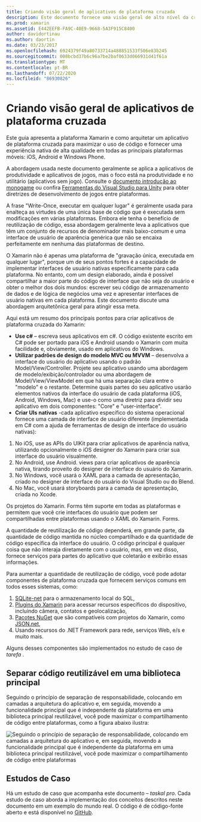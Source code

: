 ```yaml
---
title: Criando visão geral de aplicativos de plataforma cruzada
description: Este documento fornece uma visão geral de alto nível da criação de aplicativos de plataforma cruzada. Ele aborda o valor de C#, padrões de design, como MVC/MVVM e UIs nativas.
ms.prod: xamarin
ms.assetid: E442EEFB-FA9C-40E9-9668-5A3F915C8400
author: davidortinau
ms.author: daortin
ms.date: 03/23/2017
ms.openlocfilehash: 6924379f49a80733714a488851533f506e83b245
ms.sourcegitcommit: 008bcbd37b6c96a7be2baf0633d066931d41f61a
ms.translationtype: MT
ms.contentlocale: pt-BR
ms.lasthandoff: 07/22/2020
ms.locfileid: "86930826"
---
```

# <a name="building-cross-platform-applications-overview"></a>Criando visão geral de aplicativos de plataforma cruzada

Este guia apresenta a plataforma Xamarin e como arquitetar um aplicativo de plataforma cruzada para maximizar o uso de código e fornecer uma experiência nativa de alta qualidade em todas as principais plataformas móveis: iOS, Android e Windows Phone.

A abordagem usada neste documento geralmente se aplica a aplicativos de produtividade e aplicativos de jogos, mas o foco está na produtividade e no utilitário (aplicativos sem jogo). Consulte o [documento introdução ao monogame](~/graphics-games/monogame/introduction/index.md) ou confira [Ferramentas do Visual Studio para Unity](https://docs.microsoft.com/visualstudio/cross-platform/visual-studio-tools-for-unity) para obter diretrizes de desenvolvimento de jogos entre plataformas.

A frase "Write-Once, executar em qualquer lugar" é geralmente usada para enalteça as virtudes de uma única base de código que é executada sem modificações em várias plataformas. Embora ele tenha o benefício de reutilização de código, essa abordagem geralmente leva a aplicativos que têm um conjunto de recursos de denominador mais baixo-comum e uma interface de usuário de aparência genérica que não se encaixa perfeitamente em nenhuma das plataformas de destino.

O Xamarin não é apenas uma plataforma de "gravação única, executada em qualquer lugar", porque um de seus pontos fortes é a capacidade de implementar interfaces de usuário nativas especificamente para cada plataforma. No entanto, com um design elaborado, ainda é possível compartilhar a maior parte do código de interface que não seja do usuário e obter o melhor dos dois mundos: escrever seu código de armazenamento de dados e de lógica de negócios uma vez e apresentar interfaces de usuário nativas em cada plataforma. Este documento discute uma abordagem arquitetônica geral para atingir essa meta.

Aqui está um resumo dos principais pontos para criar aplicativos de plataforma cruzada do Xamarin:

- **Use c#** – escreva seus aplicativos em c#. O código existente escrito em C# pode ser portado para iOS e Android usando o Xamarin com muita facilidade e, obviamente, usado em aplicativos do Windows.
- **Utilizar padrões de design do modelo MVC ou MVVM** – desenvolva a interface do usuário do aplicativo usando o padrão Model/View/Controller. Projete seu aplicativo usando uma abordagem de modelo/exibição/controlador ou uma abordagem de Model/View/ViewModel em que há uma separação clara entre o "modelo" e o restante. Determine quais partes do seu aplicativo usarão elementos nativos da interface do usuário de cada plataforma (iOS, Android, Windows, Mac) e use-o como uma diretriz para dividir seu aplicativo em dois componentes: "Core" e "user-interface".
- **Criar UIs nativas** -cada aplicativo específico do sistema operacional fornece uma camada de interface de usuário diferente (implementada em C# com a ajuda de ferramentas de design de interface do usuário nativas):

1. No iOS, use as APIs do UIKit para criar aplicativos de aparência nativa, utilizando opcionalmente o iOS designer do Xamarin para criar sua interface do usuário visualmente.
1. No Android, use Android. views para criar aplicativos de aparência nativa, tirando proveito do designer de interface do usuário do Xamarin.
1. No Windows, você usará o XAML para a camada de apresentação, criado no designer de interface do usuário do Visual Studio ou do Blend.
1. No Mac, você usará storyboards para a camada de apresentação, criada no Xcode.

Os projetos do Xamarin. Forms têm suporte em todas as plataformas e permitem que você crie interfaces do usuário que podem ser compartilhadas entre plataformas usando o XAML do Xamarin. Forms. 

A quantidade de reutilização de código dependerá, em grande parte, da quantidade de código mantida no núcleo compartilhado e da quantidade de código específica da interface do usuário. O código principal é qualquer coisa que não interaja diretamente com o usuário, mas, em vez disso, fornece serviços para partes do aplicativo que coletarão e exibirão essas informações.

Para aumentar a quantidade de reutilização de código, você pode adotar componentes de plataforma cruzada que fornecem serviços comuns em todos esses sistemas, como:

1. [SQLite-net](https://www.nuget.org/packages/sqlite-net-pcl/) para o armazenamento local do SQL,
1. [Plugins do Xamarin](https://xamarin.com/plugins) para acessar recursos específicos do dispositivo, incluindo câmera, contatos e geolocalização,
1. [Pacotes NuGet](https://nuget.org) que são compatíveis com projetos do Xamarin, como [JSON.net](https://www.nuget.org/packages/Newtonsoft.Json/),
1. Usando recursos do .NET Framework para rede, serviços Web, e/s e muito mais.

Alguns desses componentes são implementados no estudo de caso de *tarefa* .

 <a name="Separate_Reusable_Code_into_a_Core_Library"></a>

## <a name="separate-reusable-code-into-a-core-library"></a>Separar código reutilizável em uma biblioteca principal

Seguindo o princípio de separação de responsabilidade, colocando em camadas a arquitetura do aplicativo e, em seguida, movendo a funcionalidade principal que é independente da plataforma em uma biblioteca principal reutilizável, você pode maximizar o compartilhamento de código entre plataformas, como a figura abaixo ilustra:

 ![Seguindo o princípio de separação de responsabilidade, colocando em camadas a arquitetura do aplicativo e, em seguida, movendo a funcionalidade principal que é independente da plataforma em uma biblioteca principal reutilizável, você pode maximizar o compartilhamento de código entre plataformas](overview-images/layers2.png)

 <a name="Case_Studies"></a>

## <a name="case-studies"></a>Estudos de Caso

Há um estudo de caso que acompanha este documento – *taskal pro*. Cada estudo de caso aborda a implementação dos conceitos descritos neste documento em um exemplo do mundo real. O código é de código-fonte aberto e está disponível no [GitHub](https://github.com/xamarin/mobile-samples/).

